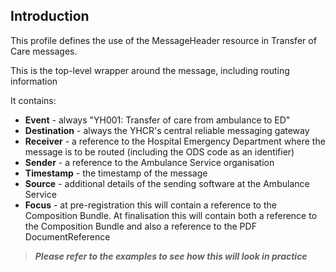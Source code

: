 ## Introduction
This profile defines the use of the MessageHeader resource in Transfer of Care messages.

This is the top-level wrapper around the message, including routing information

It contains:

 - **Event** - always "YH001: Transfer of care from ambulance to ED"
 - **Destination** - always the YHCR's central reliable messaging gateway
 - **Receiver** - a reference to the Hospital Emergency Department where the message is to be routed (including the ODS code as an identifier)
 - **Sender** - a reference to the Ambulance Service organisation
 - **Timestamp** - the timestamp of the message
 - **Source** - additional details of the sending software at the Ambulance Service
 - **Focus** - at pre-registration this will contain a reference to the Composition Bundle. At finalisation this will contain both a reference to the Composition Bundle and also a reference to the PDF DocumentReference


>***Please refer to the examples to see how this will look in practice***